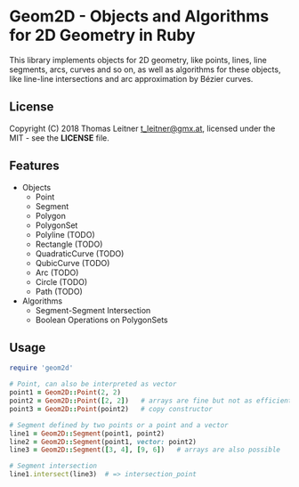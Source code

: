 # Geom2D - Objects and Algorithms for 2D Geometry in Ruby

This library implements objects for 2D geometry, like points, lines, line segments, arcs, curves and
so on, as well as algorithms for these objects, like line-line intersections and arc approximation
by Bézier curves.


## License

Copyright (C) 2018 Thomas Leitner <t_leitner@gmx.at>, licensed under the MIT - see the **LICENSE**
file.


## Features

* Objects
  * Point
  * Segment
  * Polygon
  * PolygonSet
  * Polyline (TODO)
  * Rectangle (TODO)
  * QuadraticCurve (TODO)
  * QubicCurve (TODO)
  * Arc (TODO)
  * Circle (TODO)
  * Path (TODO)
* Algorithms
  * Segment-Segment Intersection
  * Boolean Operations on PolygonSets

## Usage

~~~ ruby
require 'geom2d'

# Point, can also be interpreted as vector
point1 = Geom2D::Point(2, 2)
point2 = Geom2D::Point([2, 2])   # arrays are fine but not as efficient
point3 = Geom2D::Point(point2)   # copy constructor

# Segment defined by two points or a point and a vector
line1 = Geom2D::Segment(point1, point2)
line2 = Geom2D::Segment(point1, vector: point2)
line3 = Geom2D::Segment([3, 4], [9, 6])   # arrays are also possible

# Segment intersection
line1.intersect(line3)  # => intersection_point
~~~
